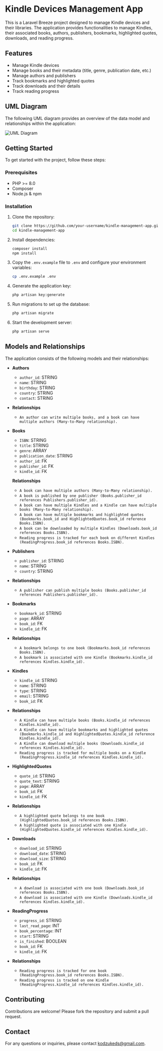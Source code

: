 # Kindle Devices Management App

This is a Laravel Breeze project designed to manage Kindle devices and their libraries. The application provides functionalities to manage Kindles, their associated books, authors, publishers, bookmarks, highlighted quotes, downloads, and reading progress.

## Features

- Manage Kindle devices
- Manage books and their metadata (title, genre, publication date, etc.)
- Manage authors and publishers
- Track bookmarks and highlighted quotes
- Track downloads and their details
- Track reading progress

## UML Diagram

The following UML diagram provides an overview of the data model and relationships within the application:

![UML Diagram](kindles.png)

## Getting Started

To get started with the project, follow these steps:

### Prerequisites

- PHP >= 8.0
- Composer
- Node.js & npm

### Installation

1. Clone the repository:
    ```bash
    git clone https://github.com/your-username/kindle-management-app.git
    cd kindle-management-app
    ```

2. Install dependencies:
    ```bash
    composer install
    npm install
    ```

3. Copy the `.env.example` file to `.env` and configure your environment variables:
    ```bash
    cp .env.example .env
    ```

4. Generate the application key:
    ```bash
    php artisan key:generate
    ```

5. Run migrations to set up the database:
    ```bash
    php artisan migrate
    ```

6. Start the development server:
    ```bash
    php artisan serve
    ```

## Models and Relationships

The application consists of the following models and their relationships:

- **Authors**
  - `author_id`: STRING
  - `name`: STRING
  - `birthday`: STRING
  - `country`: STRING
  - `contact`: STRING

- **Relationships**
  - `An author can write multiple books, and a book can have multiple authors (Many-to-Many relationship).`

- **Books**
  - `ISBN`: STRING
  - `title`: STRING
  - `genre`: ARRAY
  - `publication_date`: STRING
  - `author_id`: FK
  - `publisher_id`: FK
  - `kindle_id`: FK

  **Relationships**
  - `A book can have multiple authors (Many-to-Many relationship).`
  - `A book is published by one publisher (Books.publisher_id references Publishers.publisher_id).`
  - `A book can have multiple Kindles and a Kindle can have multiple books (Many-to-Many relationship).`
  - `A book can have multiple bookmarks and highlighted quotes (Bookmarks.book_id and HighlightedQuotes.book_id reference Books.ISBN).`
  - `A book can be downloaded by multiple Kindles (Downloads.book_id references Books.ISBN).`
  - `Reading progress is tracked for each book on different Kindles (ReadingProgress.book_id references Books.ISBN).`

- **Publishers**
  - `publisher_id`: STRING
  - `name`: STRING
  - `country`: STRING
  
- **Relationships**
  - `A publisher can publish multiple books (Books.publisher_id references Publishers.publisher_id).`

- **Bookmarks**
  - `bookmark_id`: STRING
  - `page`: ARRAY
  - `book_id`: FK
  - `kindle_id`: FK

- **Relationships**
  - `A bookmark belongs to one book (Bookmarks.book_id references Books.ISBN).`
  - `A bookmark is associated with one Kindle (Bookmarks.kindle_id references Kindles.kindle_id).`

- **Kindles**
  - `kindle_id`: STRING
  - `name`: STRING
  - `type`: STRING
  - `email`: STRING
  - `book_id`: FK

- **Relationships**
  - `A Kindle can have multiple books (Books.kindle_id references Kindles.kindle_id).`
  - `A Kindle can have multiple bookmarks and highlighted quotes (Bookmarks.kindle_id and HighlightedQuotes.kindle_id reference Kindles.kindle_id).`
  - `A Kindle can download multiple books (Downloads.kindle_id references Kindles.kindle_id).`
  - `Reading progress is tracked for multiple books on a Kindle (ReadingProgress.kindle_id references Kindles.kindle_id).`

- **HighlightedQuotes**
  - `quote_id`: STRING
  - `quote_text`: STRING
  - `page`: ARRAY
  - `book_id`: FK
  - `kindle_id`: FK
  
- **Relationships**
  - `A highlighted quote belongs to one book (HighlightedQuotes.book_id references Books.ISBN).`
  - `A highlighted quote is associated with one Kindle (HighlightedQuotes.kindle_id references Kindles.kindle_id).`

- **Downloads**
  - `download_id`: STRING
  - `download_date`: STRING
  - `download_size`: STRING
  - `book_id`: FK
  - `kindle_id`: FK
  
- **Relationships**
  - `A download is associated with one book (Downloads.book_id references Books.ISBN).`
  - `A download is associated with one Kindle (Downloads.kindle_id references Kindles.kindle_id).`

- **ReadingProgress**
  - `progress_id`: STRING
  - `last_read_page`: INT
  - `book_percentage`: INT
  - `start`: STRING
  - `is_finished`: BOOLEAN
  - `book_id`: FK
  - `kindle_id`: FK
  
- **Relationships**
  - `Reading progress is tracked for one book (ReadingProgress.book_id references Books.ISBN).`
  - `Reading progress is tracked on one Kindle (ReadingProgress.kindle_id references Kindles.kindle_id).`

## Contributing

Contributions are welcome! Please fork the repository and submit a pull request.

## Contact

For any questions or inquiries, please contact [kodzukeds@gmail.com](mailto:kodzukeds@gmail.com).